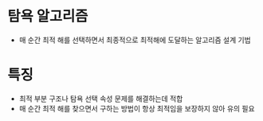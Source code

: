 # 탐욕 알고리즘

- 매 순간 최적 해를 선택하면서 최종적으로 최적해에 도달하는 알고리즘 설계 기법

# 특징

- 최적 부분 구조나 탐욕 선택 속성 문제를 해결하는데 적합
- 매 순간 최적 해를 찾으면서 구하는 방법이 항상 최적임을 보장하지 않아 유의 필요